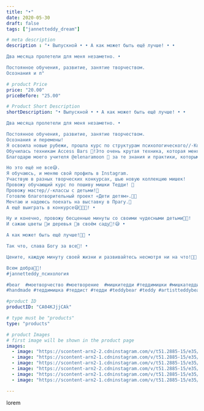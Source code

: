 ```yaml
---
title: "•"
date: 2020-05-30
draft: false
tags: ["jannetteddy_dream"]

# meta description
description : "• Выпускной • • А как может быть ещё лучше! • •

Два месяца пролетели для меня незаметно. •

Постоянное обучения, развитие, занятие творчеством.
Осознания и п"

# product Price
price: "20.00"
priceBefore: "25.00"

# Product Short Description
shortDescription: "• Выпускной • • А как может быть ещё лучше! • •

Два месяца пролетели для меня незаметно. •

Постоянное обучения, развитие, занятие творчеством.
Осознания и перемены!
Я освоила новые рубежи, прошла курс по структурам психологического//-Коуч консультирования. 
Обучилась техникам Access Bars 💫!Это очень крутая техника, которая меняет наше сознание и восприятие! 
Благодарю моего учителя @elenaramoon 🙏 за те знания и практики, которыми она щедро делится с нами!💞🙏 •

Но это ещё не все😅.
Я обучаюсь, и меняю свой профиль в Instagram. 
Участвую в разных творческих конкурсах, шью новую коллекцию мишек! 
Провожу обучающий курс по пошиву мишки Тедди! 💞
Провожу мастер//-классы с детьми!🥰
Готовлю благотворительный проект «Дети детям».🌸🤗
Мечтаю и надеюсь поехать на выставку в Прагу.🦋
А ещё выиграть в конкурсе😅👌🏻🍀! •

Ну и конечно, провожу бесценные минуты со своими чудесными детьми💞🥰!
И сажаю цветы 🌸и деревья 🌿в своём саду🌳!😅 •

А как может быть ещё лучше!💫🦋 •

Так что, слава Богу за все💫! •

Цените, каждую минуту своей жизни и развивайтесь несмотря ни на что!🙏💞 •

Всем добра💞🤗!
#jannetteddy_психология

#bear  #моетворчество #моетворение  #мишкитедди #теддимишки #мишкатедди
#handmade #теддимишка #теддист #тедди #teddybear #teddy #artistteddybear #мишкитедди #мишкатедди #teddybear🐻 #teddy🐻 #teddy_bear #teddybearlove #artistteddybear #artistteddy #своимируками #ручнаяработа #моявесна #распродажа #медведиспасутмир #мойпомощниккнига #jannettcollection #королевствотеддишик"

#product ID
productID: "CA04KJjjCAk"

# type must be "products"
type: "products"

# product Images
# first image will be shown in the product page
images:
  - image: "https://scontent-arn2-2.cdninstagram.com/v/t51.2885-15/e35/s1080x1080/101325127_2587471471580976_1038464360413647149_n.jpg?_nc_ht=scontent-arn2-2.cdninstagram.com&_nc_cat=100&_nc_ohc=aOJGd1ThrCcAX_gwL0P&tp=1&oh=494d54f990d6c262c0af2081604a6276&oe=605C14E2&ig_cache_key=MjMyMDcyNjY5MzE4NTAzODA4NQ%3D%3D.2"
  - image: "https://scontent-arn2-1.cdninstagram.com/v/t51.2885-15/e35/s1080x1080/101498912_921013531678530_8012536023754764569_n.jpg?_nc_ht=scontent-arn2-1.cdninstagram.com&_nc_cat=106&_nc_ohc=J4_9U0rzS2QAX8EJsWY&tp=1&oh=fe2a815b7d04648da0d404981a964651&oe=605CC5EB&ig_cache_key=MjMyMDcyNjY5MzIxMDIxNzA1Nw%3D%3D.2"
  - image: "https://scontent-arn2-1.cdninstagram.com/v/t51.2885-15/e35/s1080x1080/101052313_574809049844507_8503818459022126881_n.jpg?_nc_ht=scontent-arn2-1.cdninstagram.com&_nc_cat=111&_nc_ohc=0AhG5KXzOvsAX9VsaCy&tp=1&oh=f7b311a6be34e62871bf5e697cd80f0a&oe=605DA1FA&ig_cache_key=MjMyMDcyNjY5MzE5MzQwMDcxOQ%3D%3D.2"
  - image: "https://scontent-arn2-2.cdninstagram.com/v/t51.2885-15/e35/s1080x1080/101054407_144482387220581_3437624181747151359_n.jpg?_nc_ht=scontent-arn2-2.cdninstagram.com&_nc_cat=105&_nc_ohc=dF0uU3099FgAX_EIXd_&tp=1&oh=fe7b74126d7d5f16621c990ace8fa67e&oe=605A959B&ig_cache_key=MjMyMDcyNjY5MzE2ODIyOTg3OA%3D%3D.2"
  - image: "https://scontent-arn2-1.cdninstagram.com/v/t51.2885-15/e35/s1080x1080/101459840_873129486505714_5669516979533673093_n.jpg?_nc_ht=scontent-arn2-1.cdninstagram.com&_nc_cat=110&_nc_ohc=kbAQ7LS-Hj0AX-DF2Up&tp=1&oh=71614f8bf87452a18cb52f34f5da6c7a&oe=605DB4F0&ig_cache_key=MjMyMDcyNjY5MzE3NjQ0ODU2Nw%3D%3D.2"
  - image: "https://scontent-arn2-1.cdninstagram.com/v/t51.2885-15/e35/s1080x1080/101790958_3197049683658735_2320082632010502012_n.jpg?_nc_ht=scontent-arn2-1.cdninstagram.com&_nc_cat=103&_nc_ohc=HfAx_npd_XEAX96QSAB&tp=1&oh=0be7ef09796daaa86bb6c93b14327b1c&oe=605DBEF8&ig_cache_key=MjMyMDcyNjY5MzIwMTc1ODYxMA%3D%3D.2"

---
```

lorem
